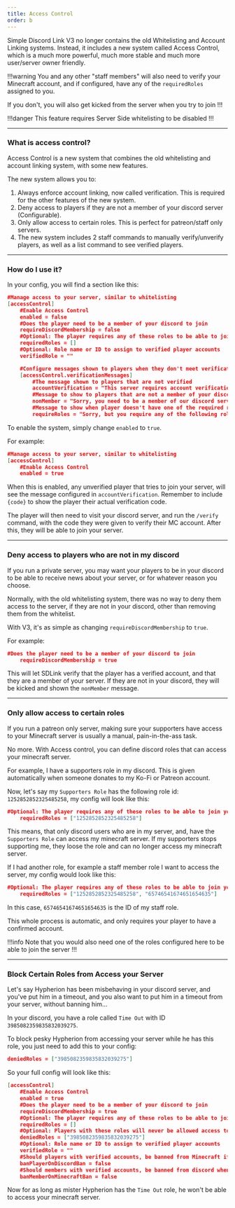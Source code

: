 ```yaml
---
title: Access Control
order: b
---
```


Simple Discord Link V3 no longer contains the old Whitelisting and Account Linking systems. Instead, it includes a new system called Access Control, which is a much more powerful, much more stable and much more user/server owner friendly.

!!!warning
You and any other "staff members" will also need to verify your Minecraft account, and if configured, have any of the `requiredRoles` assigned to you.

If you don't, you will also get kicked from the server when you try to join
!!!

!!!danger
This feature requires Server Side whitelisting to be disabled
!!!

---

### What is access control?

Access Control is a new system that combines the old whitelisting and account linking system, with some new features.

The new system allows you to:

1) Always enforce account linking, now called verification. This is required for the other features of the new system.
2) Deny access to players if they are not a member of your discord server (Configurable).
3) Only allow access to certain roles. This is perfect for patreon/staff only servers.
4) The new system includes 2 staff commands to manually verify/unverify players, as well as a list command to see verified players.

---

### How do I use it?

In your config, you will find a section like this:

```json
#Manage access to your server, similar to whitelisting
[accessControl]
	#Enable Access Control
	enabled = false
	#Does the player need to be a member of your discord to join
	requireDiscordMembership = false
	#Optional: The player requires any of these roles to be able to join your server
	requiredRoles = []
	#Optional: Role name or ID to assign to verified player accounts
	verifiedRole = ""

	#Configure messages shown to players when they don't meet verification requirements
	[accessControl.verificationMessages]
		#The message shown to players that are not verified
		accountVerification = "This server requires account verification. Your verification code is: {code}. Please visit our discord server for instructions on how to verify your account."
		#Message to show to players that are not a member of your discord
		nonMember = "Sorry, you need to be a member of our discord server to join this server"
		#Message to show when player doesn't have one of the required roles. Use {roles} to display the names of configured roles
		requireRoles = "Sorry, but you require any of the following roles: {roles}"
```

To enable the system, simply change `enabled` to `true`.

For example:

```json
#Manage access to your server, similar to whitelisting
[accessControl]
	#Enable Access Control
	enabled = true
```

When this is enabled, any unverified player that tries to join your server, will see the message configured in `accountVerification`. Remember to include `{code}` to show the player their actual verification code.

The player will then need to visit your discord server, and run the `/verify` command, with the code they were given to verify their MC account. After this, they will be able to join your server.

---

### Deny access to players who are not in my discord

If you run a private server, you may want your players to be in your discord to be able to receive news about your server, or for whatever reason you choose.

Normally, with the old whitelisting system, there was no way to deny them access to the server, if they are not in your discord, other than removing them from the whitelist.


With V3, it's as simple as changing `requireDiscordMembership` to `true`.

For example:

```json
#Does the player need to be a member of your discord to join
	requireDiscordMembership = true
```

This will let SDLink verify that the player has a verified account, and that they are a member of your server. If they are not in your discord, they will be kicked and shown the `nonMember` message.

---

### Only allow access to certain roles

If you run a patreon only server, making sure your supporters have access to your Minecraft server is usually a manual, pain-in-the-ass task.

No more. With Access control, you can define discord roles that can access your minecraft server.

For example, I have a supporters role in my discord. This is given automatically when someone donates to my Ko-Fi or Patreon account. 

Now, let's say my `Supporters Role` has the following role id: `1252852852325485258`, my config will look like this:

```json
#Optional: The player requires any of these roles to be able to join your server
	requiredRoles = ["1252852852325485258"]
```

This means, that only discord users who are in my server, and, have the `Supporters Role` can access my minecraft server. If my supporters stops supporting me, they loose the role and can no longer access my minecraft server.


If I had another role, for example a staff member role I want to access the server, my config would look like this:

```json
#Optional: The player requires any of these roles to be able to join your server
	requiredRoles = ["1252852852325485258", "65746541674651654635"]
```

In this case, `65746541674651654635` is the ID of my staff role.

This whole process is automatic, and only requires your player to have a confirmed account. 

!!!info
Note that you would also need one of the roles configured here to be able to join the server
!!!

***

### Block Certain Roles from Access your Server

Let's say Hypherion has been misbehaving in your discord server, and you've put him in a timeout, and you also want to put him in a timeout from your server, without banning him...

In your discord, you have a role called `Time Out` with ID `3985082359835832039275`. 

To block pesky Hypherion from accessing your server while he has this role, you just need to add this to your config:

```json
deniedRoles = ["3985082359835832039275"]
```

So your full config will look like this:

```json
[accessControl]
	#Enable Access Control
	enabled = true
	#Does the player need to be a member of your discord to join
	requireDiscordMembership = true
	#Optional: The player requires any of these roles to be able to join your server
	requiredRoles = []
	#Optional: Players with these roles will never be allowed access to your server
	deniedRoles = ["3985082359835832039275"]
	#Optional: Role name or ID to assign to verified player accounts
	verifiedRole = ""
	#Should players with verified accounts, be banned from Minecraft if they get banned on discord
	banPlayerOnDiscordBan = false
	#Should members with verified accounts, be banned from discord when they are banned on Minecraft
	banMemberOnMinecraftBan = false
```

Now for as long as mister Hypherion has the `Time Out` role, he won't be able to access your minecraft server.
